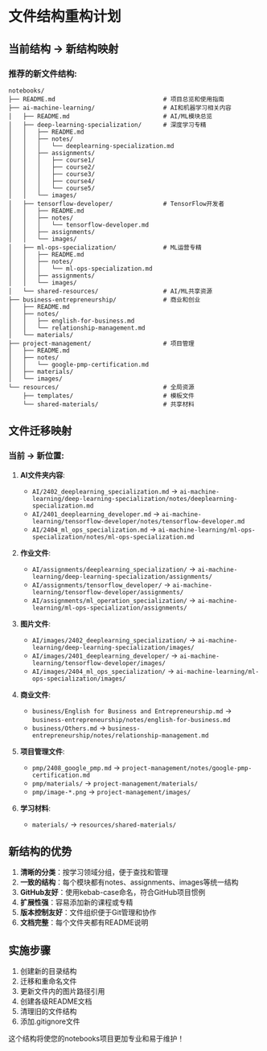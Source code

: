 # 文件结构重构计划

## 当前结构 → 新结构映射

### 推荐的新文件结构:

```
notebooks/
├── README.md                              # 项目总览和使用指南
├── ai-machine-learning/                   # AI和机器学习相关内容
│   ├── README.md                          # AI/ML模块总览
│   ├── deep-learning-specialization/      # 深度学习专精
│   │   ├── README.md
│   │   ├── notes/
│   │   │   └── deeplearning-specialization.md
│   │   ├── assignments/
│   │   │   ├── course1/
│   │   │   ├── course2/
│   │   │   ├── course3/
│   │   │   ├── course4/
│   │   │   └── course5/
│   │   └── images/
│   ├── tensorflow-developer/              # TensorFlow开发者
│   │   ├── README.md
│   │   ├── notes/
│   │   │   └── tensorflow-developer.md
│   │   ├── assignments/
│   │   └── images/
│   ├── ml-ops-specialization/             # ML运营专精
│   │   ├── README.md
│   │   ├── notes/
│   │   │   └── ml-ops-specialization.md
│   │   ├── assignments/
│   │   └── images/
│   └── shared-resources/                  # AI/ML共享资源
├── business-entrepreneurship/             # 商业和创业
│   ├── README.md
│   ├── notes/
│   │   ├── english-for-business.md
│   │   └── relationship-management.md
│   └── materials/
├── project-management/                    # 项目管理
│   ├── README.md
│   ├── notes/
│   │   └── google-pmp-certification.md
│   ├── materials/
│   └── images/
└── resources/                             # 全局资源
    ├── templates/                         # 模板文件
    └── shared-materials/                  # 共享材料
```

## 文件迁移映射

### 当前 → 新位置:

1. **AI文件夹内容**:
   - `AI/2402_deeplearning_specialization.md` → `ai-machine-learning/deep-learning-specialization/notes/deeplearning-specialization.md`
   - `AI/2401_deeplearning_developer.md` → `ai-machine-learning/tensorflow-developer/notes/tensorflow-developer.md`
   - `AI/2404_ml_ops_specialization.md` → `ai-machine-learning/ml-ops-specialization/notes/ml-ops-specialization.md`

2. **作业文件**:
   - `AI/assignments/deeplearning_specialization/` → `ai-machine-learning/deep-learning-specialization/assignments/`
   - `AI/assignments/tensorflow_developer/` → `ai-machine-learning/tensorflow-developer/assignments/`
   - `AI/assignments/ml_operation_specialization/` → `ai-machine-learning/ml-ops-specialization/assignments/`

3. **图片文件**:
   - `AI/images/2402_deeplearning_specialization/` → `ai-machine-learning/deep-learning-specialization/images/`
   - `AI/images/2401_deeplearning_developer/` → `ai-machine-learning/tensorflow-developer/images/`
   - `AI/images/2404_ml_ops_specialization/` → `ai-machine-learning/ml-ops-specialization/images/`

4. **商业文件**:
   - `business/English for Business and Entrepreneurship.md` → `business-entrepreneurship/notes/english-for-business.md`
   - `business/Others.md` → `business-entrepreneurship/notes/relationship-management.md`

5. **项目管理文件**:
   - `pmp/2408_google_pmp.md` → `project-management/notes/google-pmp-certification.md`
   - `pmp/materials/` → `project-management/materials/`
   - `pmp/image-*.png` → `project-management/images/`

6. **学习材料**:
   - `materials/` → `resources/shared-materials/`

## 新结构的优势

1. **清晰的分类**：按学习领域分组，便于查找和管理
2. **一致的结构**：每个模块都有notes、assignments、images等统一结构
3. **GitHub友好**：使用kebab-case命名，符合GitHub项目惯例
4. **扩展性强**：容易添加新的课程或专精
5. **版本控制友好**：文件组织便于Git管理和协作
6. **文档完整**：每个文件夹都有README说明

## 实施步骤

1. 创建新的目录结构
2. 迁移和重命名文件
3. 更新文件内的图片路径引用
4. 创建各级README文档
5. 清理旧的文件结构
6. 添加.gitignore文件

这个结构将使您的notebooks项目更加专业和易于维护！ 